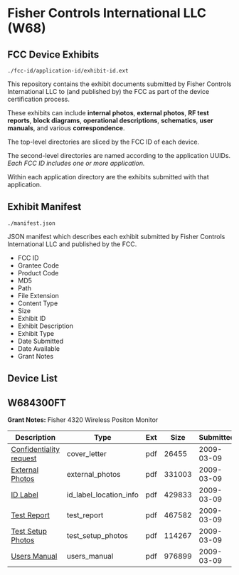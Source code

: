 # Fisher Controls International LLC (W68)
## FCC Device Exhibits

```
./fcc-id/application-id/exhibit-id.ext
```

This repository contains the exhibit documents submitted by Fisher Controls International LLC to (and published by) the FCC as part of the device certification process.

These exhibits can include **internal photos**, **external photos**, **RF test reports**, **block diagrams**, **operational descriptions**, **schematics**, **user manuals**, and various **correspondence**.

The top-level directories are sliced by the FCC ID of each device.

The second-level directories are named according to the application UUIDs. *Each FCC ID includes one or more application.*

Within each application directory are the exhibits submitted with that application. 

## Exhibit Manifest

```
./manifest.json
```

JSON manifest which describes each exhibit submitted by Fisher Controls International LLC and published by the FCC.

- FCC ID
- Grantee Code
- Product Code
- MD5
- Path
- File Extension
- Content Type
- Size
- Exhibit ID
- Exhibit Description
- Exhibit Type
- Date Submitted
- Date Available
- Grant Notes

## Device List
## W684300FT
**Grant Notes:** Fisher 4320 Wireless Positon Monitor

| Description | Type | Ext | Size | Submitted | Available |
| ----------- | ---- | --- | ---- | --------- | --------- |
| [Confidentiality request](W684300FT/97a6af6fb8e298d8d04177a81c7c22a7/1078281.pdf) | cover_letter | pdf | 26455 | 2009-03-09 | 2009-03-09 |
| [External Photos](W684300FT/97a6af6fb8e298d8d04177a81c7c22a7/1078273.pdf) | external_photos | pdf | 331003 | 2009-03-09 | 2009-03-09 |
| [ID Label](W684300FT/97a6af6fb8e298d8d04177a81c7c22a7/1078274.pdf) | id_label_location_info | pdf | 429833 | 2009-03-09 | 2009-03-09 |
| [Test Report](W684300FT/97a6af6fb8e298d8d04177a81c7c22a7/1078278.pdf) | test_report | pdf | 467582 | 2009-03-09 | 2009-03-09 |
| [Test Setup Photos](W684300FT/97a6af6fb8e298d8d04177a81c7c22a7/1078279.pdf) | test_setup_photos | pdf | 114267 | 2009-03-09 | 2009-03-09 |
| [Users Manual](W684300FT/97a6af6fb8e298d8d04177a81c7c22a7/1078280.pdf) | users_manual | pdf | 976899 | 2009-03-09 | 2009-03-09 |
